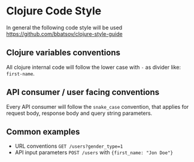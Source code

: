 # Clojure Code Style

In general the following code style will be used https://github.com/bbatsov/clojure-style-guide

Clojure variables conventions
-----------------------------
All clojure internal code will follow the lower case with `-` as divider like: `first-name`.

API consumer / user facing conventions
--------------------------------------

Every API consumer will follow the `snake_case` convention, that applies for request body, response body and query string parameters.

Common examples
---------------

- URL conventions `GET /users?gender_type=1`
- API input parameters `POST /users` with `{first_name: "Jon Doe"}`

